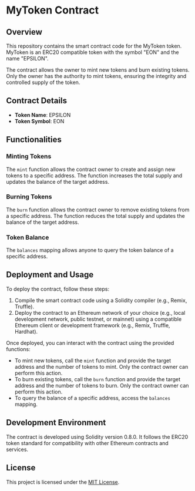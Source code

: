 # MyToken Contract

## Overview
This repository contains the smart contract code for the MyToken token. MyToken is an ERC20 compatible token with the symbol "EON" and the name "EPSILON".

The contract allows the owner to mint new tokens and burn existing tokens. Only the owner has the authority to mint tokens, ensuring the integrity and controlled supply of the token.

## Contract Details

- **Token Name**: EPSILON
- **Token Symbol**: EON

## Functionalities

### Minting Tokens
The `mint` function allows the contract owner to create and assign new tokens to a specific address. The function increases the total supply and updates the balance of the target address.

### Burning Tokens
The `burn` function allows the contract owner to remove existing tokens from a specific address. The function reduces the total supply and updates the balance of the target address.

### Token Balance
The `balances` mapping allows anyone to query the token balance of a specific address.

## Deployment and Usage

To deploy the contract, follow these steps:

1. Compile the smart contract code using a Solidity compiler (e.g., Remix, Truffle).
2. Deploy the contract to an Ethereum network of your choice (e.g., local development network, public testnet, or mainnet) using a compatible Ethereum client or development framework (e.g., Remix, Truffle, Hardhat).

Once deployed, you can interact with the contract using the provided functions:

- To mint new tokens, call the `mint` function and provide the target address and the number of tokens to mint. Only the contract owner can perform this action.
- To burn existing tokens, call the `burn` function and provide the target address and the number of tokens to burn. Only the contract owner can perform this action.
- To query the balance of a specific address, access the `balances` mapping.

## Development Environment

The contract is developed using Solidity version 0.8.0. It follows the ERC20 token standard for compatibility with other Ethereum contracts and services.

## License

This project is licensed under the [MIT License](LICENSE).
